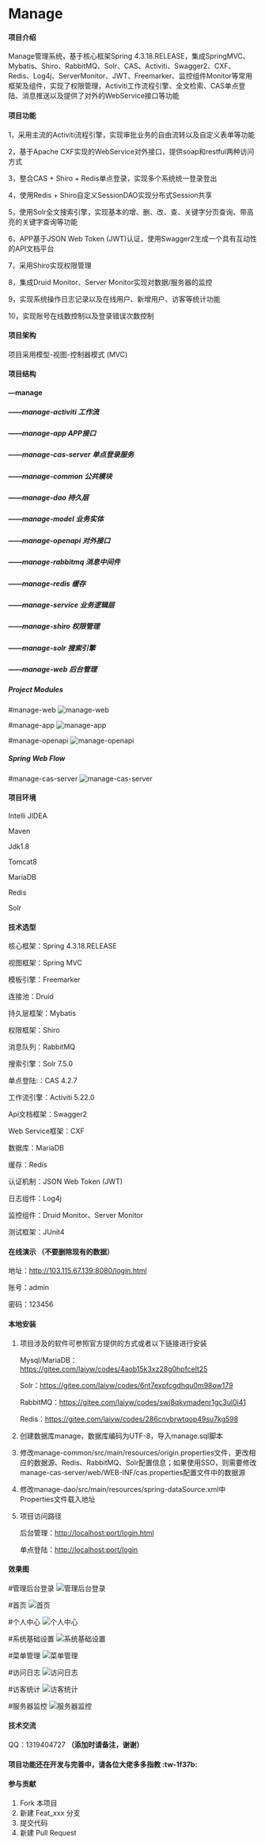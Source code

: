 # Manage

#### 项目介绍
Manage管理系统，基于核心框架Spring 4.3.18.RELEASE，集成SpringMVC、Mybatis、Shiro、RabbitMQ、Solr、CAS、Activiti、Swagger2、CXF、Redis、Log4j、ServerMonitor、JWT、Freemarker、监控组件Monitor等常用框架及组件，实现了权限管理，Activiti工作流程引擎、全文检索、CAS单点登陆、消息推送以及提供了对外的WebService接口等功能

#### 项目功能
1，采用主流的Activiti流程引擎，实现审批业务的自由流转以及自定义表单等功能

2，基于Apache CXF实现的WebService对外接口，提供soap和restful两种访问方式

3，整合CAS + Shiro + Redis单点登录，实现多个系统统一登录登出

4，使用Redis + Shiro自定义SessionDAO实现分布式Session共享

5，使用Solr全文搜索引擎，实现基本的增、删、改、查、关键字分页查询、带高亮的关键字查询等功能

6，APP基于JSON Web Token (JWT)认证，使用Swagger2生成一个具有互动性的API文档平台

7，采用Shiro实现权限管理

8，集成Druid Monitor、Server Monitor实现对数据/服务器的监控

9，实现系统操作日志记录以及在线用户、新增用户、访客等统计功能

10，实现账号在线数控制以及登录错误次数控制

#### 项目架构
项目采用模型-视图-控制器模式 (MVC)

#### 项目结构
#### —manage
##### ——manage-activiti    工作流
##### ——manage-app    APP接口
##### ——manage-cas-server    单点登录服务
##### ——manage-common    公共模块
##### ——manage-dao    持久层
##### ——manage-model    业务实体
##### ——manage-openapi    对外接口
##### ——manage-rabbitmq    消息中间件
##### ——manage-redis    缓存
##### ——manage-service    业务逻辑层
##### ——manage-shiro    权限管理
##### ——manage-solr    搜索引擎
##### ——manage-web    后台管理

##### Project Modules
#manage-web
![manage-web](https://images.gitee.com/uploads/images/2018/1026/152450_460b3e41_1486552.png "Module 'manage-web'.png")

#manage-app
![manage-app](https://images.gitee.com/uploads/images/2018/1026/153210_e0eb38c8_1486552.png "Module 'manage-app'.png")

#manage-openapi
![manage-openapi](https://images.gitee.com/uploads/images/2018/1026/153946_d15e3b78_1486552.png "Module 'manage-openapi'.png")

##### Spring Web Flow
#manage-cas-server
![manage-cas-server](https://images.gitee.com/uploads/images/2018/1026/152521_8730dc4e_1486552.png "Module manage-cas-server.png")

#### 项目环境
Intelli JIDEA

Maven

Jdk1.8

Tomcat8

MariaDB

Redis

Solr

#### 技术选型

核心框架：Spring 4.3.18.RELEASE 

视图框架：Spring MVC

模板引擎：Freemarker

连接池：Druid

持久层框架：Mybatis

权限框架：Shiro

消息队列：RabbitMQ

搜索引擎：Solr 7.5.0

单点登陆:：CAS 4.2.7

工作流引擎：Activiti 5.22.0

Api文档框架：Swagger2

Web Service框架：CXF

数据库：MariaDB

缓存：Redis

认证机制：JSON Web Token (JWT)

日志组件：Log4j

监控组件：Druid Monitor、Server Monitor

测试框架：JUnit4

#### 在线演示 **（不要删除现有的数据）** 
地址：http://103.115.67.139:8080/login.html

账号：admin

密码：123456

#### 本地安装
1. 项目涉及的软件可参照官方提供的方式或者以下链接进行安装

    Mysql/MariaDB：https://gitee.com/laiyw/codes/4aob15k3xz28g0hpfcelt25
    
    Solr：https://gitee.com/laiyw/codes/6nt7expfcgdhqu0m98ow179
    
    RabbitMQ：https://gitee.com/laiyw/codes/swj8qkvmadenr1gc3ul0i41
    
    Redis：https://gitee.com/laiyw/codes/286cnvbrwtqop49su7kg598
    
2. 创建数据库manage，数据库编码为UTF-8，导入manage.sql脚本

3. 修改manage-common/src/main/resources/origin.properties文件，更改相应的数据源、Redis、RabbitMQ、Solr配置信息；如果使用SSO，则需要修改manage-cas-server/web/WEB-INF/cas.properties配置文件中的数据源

4. 修改manage-dao/src/main/resources/spring-dataSource.xml中Properties文件载入地址

5. 项目访问路径

    后台管理：[http://localhost:port/login.html](http://)
    
    单点登陆：[http://localhost:port/login](http://)

#### 效果图
#管理后台登录
![管理后台登录](https://images.gitee.com/uploads/images/2018/1101/141049_60c7bc9b_1486552.png "管理后台登录.png")

#首页
![首页](https://images.gitee.com/uploads/images/2018/1105/123540_dd8f2beb_1486552.png "首页.png")

#个人中心
![个人中心](https://images.gitee.com/uploads/images/2018/1105/123653_1a1fd2ff_1486552.png "个人中心.png")

#系统基础设置
![系统基础设置](https://images.gitee.com/uploads/images/2018/1107/133749_c24d6144_1486552.png "系统基础设置.png")

#菜单管理
![菜单管理](https://images.gitee.com/uploads/images/2018/1112/135517_3b3e81da_1486552.png "菜单管理.png")

#访问日志
![访问日志](https://images.gitee.com/uploads/images/2018/1112/135158_28aa27bb_1486552.png "访问日志.png")

#访客统计
![访客统计](https://images.gitee.com/uploads/images/2018/1112/135318_a023a8c6_1486552.png "访客统计.png")

#服务器监控
![服务器监控](https://images.gitee.com/uploads/images/2018/1101/144432_1406888d_1486552.png "服务器监控.png")

#### 技术交流
QQ：1319404727  **（添加时请备注，谢谢）** 



#### 项目功能还在开发与完善中，请各位大佬多多指教 :tw-1f37b:

#### 参与贡献

1. Fork 本项目
2. 新建 Feat_xxx 分支
3. 提交代码
4. 新建 Pull Request